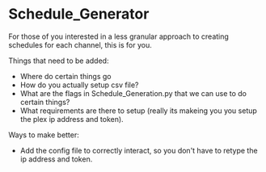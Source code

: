 # Schedule_Generator
For those of you interested in a less granular approach to creating schedules for each channel, this is for you.


Things that need to be added:
- Where do certain things go
- How do you actually setup csv file?
- What are the flags in Schedule_Generation.py that we can use to do certain things?
- What requirements are there to setup (really its makeing you you setup the plex ip address and token).

Ways to make better:
- Add the config file to correctly interact, so you don't have to retype the ip address and token.

